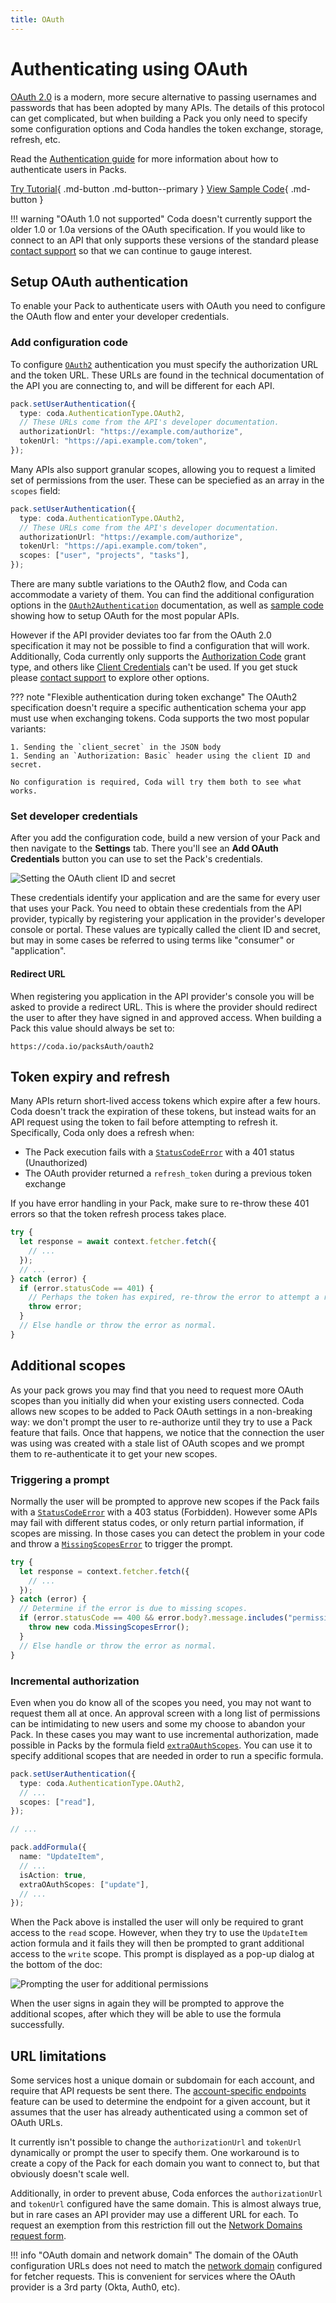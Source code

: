 ```yaml
---
title: OAuth
---
```


# Authenticating using OAuth

[OAuth 2.0][oauth_definition] is a modern, more secure alternative to passing usernames and passwords that has been adopted by many APIs. The details of this protocol can get complicated, but when building a Pack you only need to specify some configuration options and Coda handles the token exchange, storage, refresh, etc.

Read the [Authentication guide][authentication] for more information about how to authenticate users in Packs.

[Try Tutorial][tutorial_oauth2]{ .md-button .md-button--primary }
[View Sample Code][sample_oauth2]{ .md-button }

!!! warning "OAuth 1.0 not supported"
    Coda doesn't currently support the older 1.0 or 1.0a versions of the OAuth specification. If you would like to connect to an API that only supports these versions of the standard please [contact support][support] so that we can continue to gauge interest.


## Setup OAuth authentication

To enable your Pack to authenticate users with OAuth you need to configure the OAuth flow and enter your developer credentials.


### Add configuration code

To configure [`OAuth2`][OAuth] authentication you must specify the authorization URL and the token URL. These URLs are found in the technical documentation of the API you are connecting to, and will be different for each API.

```ts
pack.setUserAuthentication({
  type: coda.AuthenticationType.OAuth2,
  // These URLs come from the API's developer documentation.
  authorizationUrl: "https://example.com/authorize",
  tokenUrl: "https://api.example.com/token",
});
```

Many APIs also support granular scopes, allowing you to request a limited set of permissions from the user. These can be speciefied as an array in the `scopes` field:

```ts
pack.setUserAuthentication({
  type: coda.AuthenticationType.OAuth2,
  // These URLs come from the API's developer documentation.
  authorizationUrl: "https://example.com/authorize",
  tokenUrl: "https://api.example.com/token",
  scopes: ["user", "projects", "tasks"],
});
```

There are many subtle variations to the OAuth2 flow, and Coda can accommodate a variety of them. You can find the additional configuration options in the [`OAuth2Authentication`][OAuth2Authentication] documentation, as well as [sample code][sample_apis] showing how to setup OAuth for the most popular APIs.

However if the API provider deviates too far from the OAuth 2.0 specification it may not be possible to find a configuration that will work. Additionally, Coda currently only supports the [Authorization Code][oauth2_code] grant type, and others like [Client Credentials][oauth2_client] can't be used. If you get stuck please [contact support][support] to explore other options.

??? note "Flexible authentication during token exchange"
    The OAuth2 specification doesn't require a specific authentication schema your app must use when exchanging tokens. Coda supports the two most popular variants:

    1. Sending the `client_secret` in the JSON body
    1. Sending an `Authorization: Basic` header using the client ID and secret.

    No configuration is required, Coda will try them both to see what works.

### Set developer credentials

After you add the configuration code, build a new version of your Pack and then navigate to the **Settings** tab. There you'll see an **Add OAuth Credentials** button you can use to set the Pack's credentials.

<img src="../../../../images/auth_oauth.png" srcset="../../../../images/auth_oauth_2x.png 2x" class="screenshot" alt="Setting the OAuth client ID and secret">

These credentials identify your application and are the same for every user that uses your Pack. You need to obtain these credentials from the API provider, typically by registering your application in the provider's developer console or portal. These values are typically called the client ID and secret, but may in some cases be referred to using terms like "consumer" or "application".


#### Redirect URL

When registering you application in the API provider's console you will be asked to provide a redirect URL. This is where the provider should redirect the user to after they have signed in and approved access. When building a Pack this value should always be set to:

```
https://coda.io/packsAuth/oauth2
```


## Token expiry and refresh

Many APIs return short-lived access tokens which expire after a few hours. Coda doesn't track the expiration of these tokens, but instead waits for an API request using the token to fail before attempting to refresh it. Specifically, Coda only does a refresh when:

- The Pack execution fails with a [`StatusCodeError`][statuscodeerror] with a 401 status (Unauthorized)
- The OAuth provider returned a `refresh_token` during a previous token exchange

If you have error handling in your Pack, make sure to re-throw these 401 errors so that the token refresh process takes place.

```ts
try {
  let response = await context.fetcher.fetch({
    // ...
  });
  // ...
} catch (error) {
  if (error.statusCode == 401) {
    // Perhaps the token has expired, re-throw the error to attempt a refresh.
    throw error;
  }
  // Else handle or throw the error as normal.
}
```


## Additional scopes

As your pack grows you may find that you need to request more OAuth scopes than you initially did when your existing users connected. Coda allows new scopes to be added to Pack OAuth settings in a non-breaking way: we don't prompt the user to re-authorize until they try to use a Pack feature that fails. Once that happens, we notice that the connection the user was using was created with a stale list of OAuth scopes and we prompt them to re-authenticate it to get your new scopes.


### Triggering a prompt

Normally the user will be prompted to approve new scopes if the Pack fails with a [`StatusCodeError`][statuscodeerror] with a 403 status (Forbidden). However some APIs may fail with different status codes, or only return partial information, if scopes are missing. In those cases you can detect the problem in your code and throw a [`MissingScopesError`][missingscopeserror] to trigger the prompt.

```ts
try {
  let response = context.fetcher.fetch({
    // ...
  });
} catch (error) {
  // Determine if the error is due to missing scopes.
  if (error.statusCode == 400 && error.body?.message.includes("permission")) {
    throw new coda.MissingScopesError();
  }
  // Else handle or throw the error as normal.
}
```


### Incremental authorization

Even when you do know all of the scopes you need, you may not want to request them all at once. An approval screen with a long list of permissions can be intimidating to new users and some my choose to abandon your Pack. In these cases you may want to use incremental authorization, made possible in Packs by the formula field [`extraOAuthScopes`][extraOAuthScopes]. You can use it to specify additional scopes that are needed in order to run a specific formula.

```ts
pack.setUserAuthentication({
  type: coda.AuthenticationType.OAuth2,
  // ...
  scopes: ["read"],
});

// ...

pack.addFormula({
  name: "UpdateItem",
  // ...
  isAction: true,
  extraOAuthScopes: ["update"],
  // ...
});
```

When the Pack above is installed the user will only be required to grant access to the `read` scope. However, when they try to use the `UpdateItem` action formula and it fails they will then be prompted to grant additional access to the `write` scope. This prompt is displayed as a pop-up dialog at the bottom of the doc:

<img src="../../../../images/auth_oauth_incremental.png" srcset="../../../../images/auth_oauth_incremental_2x.png 2x" class="screenshot" alt="Prompting the user for additional permissions">

When the user signs in again they will be prompted to approve the additional scopes, after which they will be able to use the formula successfully.


## URL limitations

Some services host a unique domain or subdomain for each account, and require that API requests be sent there. The [account-specific endpoints][auth_endpoints] feature can be used to determine the endpoint for a given account, but it assumes that the user has already authenticated using a common set of OAuth URLs.

It currently isn't possible to change the `authorizationUrl` and `tokenUrl` dynamically or prompt the user to specify them. One workaround is to create a copy of the Pack for each domain you want to connect to, but that obviously doesn't scale well.

Additionally, in order to prevent abuse, Coda enforces the `authorizationUrl` and `tokenUrl` configured have the same domain. This is almost always true, but in rare cases an API provider may use a different URL for each. To request an exemption from this restriction fill out the [Network Domains request form][support_network_domains].

!!! info "OAuth domain and network domain"
    The domain of the OAuth configuration URLs does not need to match the [network domain][fetcher_network_domains] configured for fetcher requests. This is convenient for services where the OAuth provider is a 3rd party (Okta, Auth0, etc).


[oauth_definition]: https://oauth.net/2/
[authentication]: index.md
[OAuth]: ../../../reference/sdk/enums/core.AuthenticationType.md#oauth2
[OAuth2Authentication]: ../../../reference/sdk/interfaces/core.OAuth2Authentication.md
[oauth2_code]: https://www.oauth.com/oauth2-servers/server-side-apps/authorization-code/
[oauth2_client]: https://www.oauth.com/oauth2-servers/access-tokens/client-credentials/
[extraOAuthScopes]: ../../../reference/sdk/interfaces/core.BaseFormulaDef.md#extraoauthscopes
[support]: ../../../support/index.md
[support_network_domains]: ../../../support/index.md#network-domains
[sample_oauth2]: ../../../samples/topic/authentication.md#oauth2
[sample_apis]: ../../../samples/topic/apis.md
[tutorial_oauth2]: ../../../tutorials/build/oauth.md
[statuscodeerror]: ../../../reference/sdk/classes/core.StatusCodeError.md
[missingscopeserror]: ../../../reference/sdk/classes/core.MissingScopesError.md
[auth_endpoints]: index.md#endpoints
[fetcher_network_domains]: ../fetcher.md#network-domains